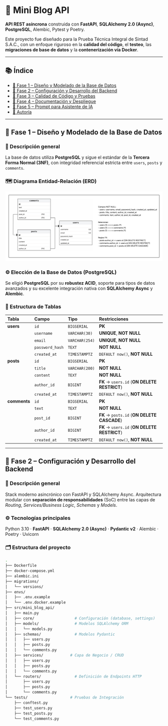 # 📝 Mini Blog API

**API REST asíncrona** construida con **FastAPI**, **SQLAlchemy 2.0 (Async)**, **PostgreSQL**, Alembic, Pytest y Poetry.

Este proyecto fue diseñado para la Prueba Técnica Integral de Sintad S.A.C., con un enfoque riguroso en la **calidad del código**, el **testeo**, las **migraciones de base de datos** y la **contenerización vía Docker**.

---

## 📚 Índice

- [🧩 Fase 1 – Diseño y Modelado de la Base de Datos](#fase-1--diseño-y-modelado-de-la-base-de-datos)
- [🌸 Fase 2 – Configuración y Desarrollo del Backend](#fase-2--configuración-y-desarrollo-del-backend)
- [🧪 Fase 3 – Calidad de Código y Pruebas](#fase-3--calidad-de-código-y-pruebas)
- [🐳 Fase 4 – Documentación y Despliegue](#fase-4--documentación-y-despliegue)
- [🤖 Fase 5 – Prompt para Asistente de IA](#fase-5--prompt-para-asistente-de-ia)
- [📜 Autoría](#autoría)

---

## 🧩 Fase 1 – Diseño y Modelado de la Base de Datos

### 🧠 Descripción general

La base de datos utiliza **PostgreSQL** y sigue el estándar de la **Tercera Forma Normal (3NF)**, con integridad referencial estricta entre `users`, `posts` y `comments`.

### 🗺️ Diagrama Entidad-Relación (ERD)

<p align="center">
  <img src="docs/Mini-Blog-DB.png" alt="Mini Blog ERD" width="720">
</p>

### ⚙️ Elección de la Base de Datos (PostgreSQL)

Se eligió **PostgreSQL** por su **robustez ACID**, soporte para tipos de datos avanzados y su excelente integración nativa con **SQLAlchemy Async** y **Alembic**.

### 🧾 Estructura de Tablas

| Tabla | Campo | Tipo | Restricciones |
| :--- | :--- | :--- | :--- |
| **users** | `id` | `BIGSERIAL` | **PK** |
| | `username` | `VARCHAR(30)` | **UNIQUE**, **NOT NULL** |
| | `email` | `VARCHAR(254)` | **UNIQUE**, **NOT NULL** |
| | `password_hash` | `TEXT` | **NOT NULL** |
| | `created_at` | `TIMESTAMPTZ` | `DEFAULT now()`, **NOT NULL** |
| **posts** | `id` | `BIGSERIAL` | **PK** |
| | `title` | `VARCHAR(200)` | **NOT NULL** |
| | `content` | `TEXT` | **NOT NULL** |
| | `author_id` | `BIGINT` | **FK** → `users.id` (**ON DELETE RESTRICT**) |
| | `created_at` | `TIMESTAMPTZ` | `DEFAULT now()`, **NOT NULL** |
| **comments** | `id` | `BIGSERIAL` | **PK** |
| | `text` | `TEXT` | **NOT NULL** |
| | `post_id` | `BIGINT` | **FK** → `posts.id` (**ON DELETE CASCADE**) |
| | `author_id` | `BIGINT` | **FK** → `users.id` (**ON DELETE RESTRICT**) |
| | `created_at` | `TIMESTAMPTZ` | `DEFAULT now()`, **NOT NULL** |

---

## 🌸 Fase 2 – Configuración y Desarrollo del Backend

### 🧠 Descripción general

Stack moderno asincrónico con FastAPI y SQLAlchemy Async. Arquitectura modular con **separación de responsabilidades** (SoC) entre las capas de *Routing*, *Services/Business Logic*, *Schemas* y *Models*.

### ⚙️ Tecnologías principales

Python 3.10 · **FastAPI** · **SQLAlchemy 2.0 (Async)** · **Pydantic v2** · Alembic · Poetry · Uvicorn

### 🗂️ Estructura del proyecto

```bash
.
├── Dockerfile
├── docker-compose.yml
├── alembic.ini
├── migrations/
│   └── versions/
├── envs/
│   ├── .env.example
│   └── .env.docker.example
├── src/mini_blog_api/
│   ├── main.py
│   ├── core/                  # Configuración (database, settings)
│   ├── models/                # Modelos SQLAlchemy ORM
│   │   └── models.py
│   ├── schemas/               # Modelos Pydantic
│   │   ├── users.py
│   │   ├── posts.py
│   │   └── comments.py
│   ├── services/            # Capa de Negocio / CRUD
│   │   ├── users.py
│   │   ├── posts.py
│   │   └── comments.py
│   └── routers/               # Definición de Endpoints HTTP
│       ├── users.py
│       ├── posts.py
│       └── comments.py
└── tests/                   # Pruebas de Integración
    ├── conftest.py
    ├── test_users.py
    ├── test_posts.py
    └── test_comments.py